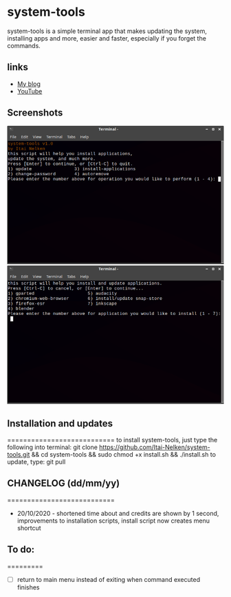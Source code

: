 # system-tools
system-tools is a simple terminal app that makes updating the system, installing apps and more, easier and faster, especially if you forget the commands.

## links

* [My blog](https://thepisite.blogspot.com/)
* [YouTube](https://youtube.com/channel/UCM4Fo6ncNybS1xhJHnWSODg)

## Screenshots

![system-tools1](screenshots/system-tools-1.png)
![system-tools2](screenshots/system-tools-2.png)

## Installation and updates
===========================
to install system-tools, just type the following into terminal:
git clone https://github.com/Itai-Nelken/system-tools.git && cd system-tools && sudo chmod +x install.sh && ./install.sh
to update, type: git pull


## CHANGELOG (dd/mm/yy)
===========================
 * 20/10/2020 - shortened time about and credits are shown by 1 second, improvements to installation scripts, install script now creates menu shortcut
  
  
## To do:
=========
- [ ] return to main menu instead of exiting when command executed finishes
  
